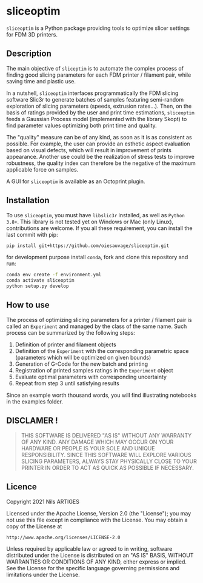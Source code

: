 # sliceoptim

`sliceoptim` is a Python package providing tools to optimize slicer settings for FDM 3D printers.

## Description

The main objective of `sliceptim` is to automate the complex process of finding good slicing parameters for each FDM printer / filament pair, while saving time and plastic use.

In a nutshell, `sliceoptim` interfaces programmatically the FDM slicing software Slic3r to generate batches of samples featuring semi-random exploration of slicing parameters (speeds, extrusion rates...). Then, on the basis of ratings provided by the user and print time estimations, `sliceoptim` feeds a Gaussian Process model (implemented with the library Skopt) to find parameter values optimizing both print time and quality.

The "quality" measure can be of any kind, as soon as it is as consistent as possible. For example, the user can provide an esthetic aspect evaluation based on visual defects, which will result in improvement of prints appearance. Another use could be the realization of stress tests to improve robustness, the quality index can therefore be the negative of the maximum applicable force on samples.

A GUI for `sliceoptim` is available as an Octoprint plugin.

## Installation

To use `sliceoptim`, you must have `libslic3r` installed, as well as `Python 3.8+`. This library is not tested yet on Windows or Mac (only Linux), contributions are welcome. If you all these requirement, you can install the last commit with pip:

```bash
pip install git+https://github.com/oiesauvage/sliceoptim.git
```

for development purpose install `conda`, fork and clone this repository and run:

```bash
conda env create -f environment.yml
conda activate sliceoptim
python setup.py develop
```

## How to use

The process of optimizing slicing parameters for a printer / filament pair is called an `Experiment` and managed by the class of the same name. Such process can be summarized by the following steps:

1) Definition of printer and filament objects
2) Definition of the `Experiment` with the corresponding parametric space (parameters which will be optimized on given bounds)
3) Generation of G-Code for the new batch and printing
4) Registration of printed samples ratings in the `Experiment` object
5) Evaluate optimal parameters with corresponding uncertainty
6) Repeat from step 3 until satisfying results

Since an example worth thousand words, you will find illustrating notebooks in the examples folder.

## DISCLAMER ! 

> THIS SOFTWARE IS DELIVERED "AS IS" WITHOUT ANY WARRANTY OF ANY KIND. ANY DAMAGE WHICH MAY OCCUR ON YOUR HARDWARE OR PEOPLE IS YOUR SOLE AND UNIQUE RESPONSIBILITY. SINCE THIS SOFTWARE WILL EXPLORE VARIOUS SLICING PARAMETERS, ALWAYS STAY PHYSICALLY CLOSE TO YOUR PRINTER IN ORDER TO ACT AS QUICK AS POSSIBLE IF NECESSARY.

## Licence

Copyright 2021 Nils ARTIGES

Licensed under the Apache License, Version 2.0 (the "License");
you may not use this file except in compliance with the License.
You may obtain a copy of the License at

    http://www.apache.org/licenses/LICENSE-2.0

Unless required by applicable law or agreed to in writing, software
distributed under the License is distributed on an "AS IS" BASIS,
WITHOUT WARRANTIES OR CONDITIONS OF ANY KIND, either express or implied.
See the License for the specific language governing permissions and
limitations under the License.

